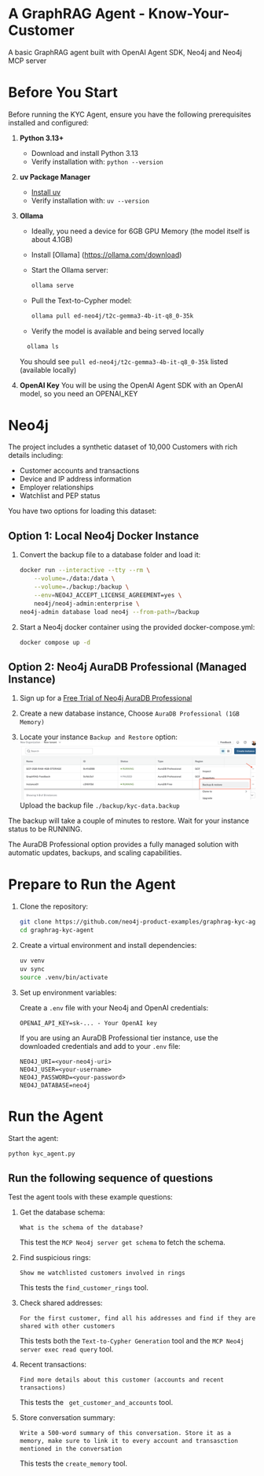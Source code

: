 # A GraphRAG Agent - Know-Your-Customer
A basic GraphRAG agent built with OpenAI Agent SDK, Neo4j and Neo4j MCP server


# Before You Start

Before running the KYC Agent, ensure you have the following prerequisites installed and configured:

1. **Python 3.13+**
   - Download and install Python 3.13
   - Verify installation with: `python --version`

2. **uv Package Manager**
   - [Install uv](https://docs.astral.sh/uv/getting-started/installation/)
   - Verify installation with: `uv --version`

3. **Ollama**
   - Ideally, you need a device for 6GB GPU Memory (the model itself is about 4.1GB)
   - Install [Ollama] (https://ollama.com/download)
   - Start the Ollama server:
     ```bash
     ollama serve
     ```
   - Pull the Text-to-Cypher model:
     ```bash
     ollama pull ed-neo4j/t2c-gemma3-4b-it-q8_0-35k
     ```
   
   - Verify the model is available and being served locally
   ```bash
     ollama ls
     ```
     You should see `pull ed-neo4j/t2c-gemma3-4b-it-q8_0-35k` listed (available locally)

4. **OpenAI Key**
You will be using the OpenAI Agent SDK with an OpenAI model, so you need an OPENAI_KEY

# **Neo4j**

The project includes a synthetic dataset of 10,000 Customers with rich details including:
- Customer accounts and transactions
- Device and IP address information
- Employer relationships
- Watchlist and PEP status

You have two options for loading this dataset:

## Option 1: Local Neo4j Docker Instance

1. Convert the backup file to a database folder and load it:
   ```bash
   docker run --interactive --tty --rm \
       --volume=./data:/data \
       --volume=./backup:/backup \
       --env=NEO4J_ACCEPT_LICENSE_AGREEMENT=yes \
       neo4j/neo4j-admin:enterprise \
   neo4j-admin database load neo4j --from-path=/backup
   ```
2. Start a Neo4j docker container using the provided docker-compose.yml:
   ```bash
   docker compose up -d
   ```

## Option 2: Neo4j AuraDB Professional (Managed Instance)

1. Sign up for a [Free Trial of Neo4j AuraDB Professional](https://console.neo4j.io/)

2. Create a new database instance, Choose `AuraDB Professional (1GB Memory)`

3. Locate your instance `Backup and Restore` option:
![Backup and Restore in Aura Console](images/image1.png)
Upload the backup file `./backup/kyc-data.backup`

The backup will take a couple of minutes to restore. 
Wait for your instance status to be RUNNING.

The AuraDB Professional option provides a fully managed solution with automatic updates, backups, and scaling capabilities.


# **Prepare to Run the Agent**

1. Clone the repository:
   ```bash
   git clone https://github.com/neo4j-product-examples/graphrag-kyc-agent.git
   cd graphrag-kyc-agent
   ```

2. Create a virtual environment and install dependencies:
   ```bash
   uv venv
   uv sync
   source .venv/bin/activate
   ```

3. Set up environment variables:
   
   Create a `.env` file with your Neo4j and OpenAI credentials:
   ```
   OPENAI_API_KEY=sk-... - Your OpenAI key
   ```
   If you are using an AuraDB Professional tier instance, use the downloaded credentials and add to your `.env` file:
   ```
   NEO4J_URI=<your-neo4j-uri> 
   NEO4J_USER=<your-username> 
   NEO4J_PASSWORD=<your-password> 
   NEO4J_DATABASE=neo4j
   ```

# **Run the Agent**

Start the agent:
```bash
python kyc_agent.py
```

## Run the following sequence of questions

Test the agent tools with these example questions:

1. Get the database schema:
   ```
   What is the schema of the database?
   ```
   This test the `MCP Neo4j server get schema` to fetch the schema.

2. Find suspicious rings:
   ```
   Show me watchlisted customers involved in rings
   ```
   This tests the `find_customer_rings` tool.

3. Check shared addresses:
   ```
   For the first customer, find all his addresses and find if they are shared with other customers
   ```
   This tests both the `Text-to-Cypher Generation` tool and the `MCP Neo4j server exec read query` tool.

4. Recent transactions:
   ```
   Find more details about this customer (accounts and recent transactions)
   ```
   This tests the ` get_customer_and_accounts` tool. 


5. Store conversation summary:
   ```
   Write a 500-word summary of this conversation. Store it as a memory, make sure to link it to every account and transasction mentioned in the conversation
   ```
   This tests the `create_memory` tool.


